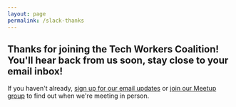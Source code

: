 ```yaml
---
layout: page
permalink: /slack-thanks
---
```


## Thanks for joining the Tech Workers Coalition! You'll hear back from us soon, stay close to your email inbox!

If you haven't already, [sign up for our email updates](/subscribe.html) or [join our Meetup group](https://www.meetup.com/Tech-Workers-Coalition/) to find out when we're meeting in person.
